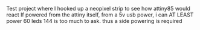 Test project where I hooked up a neopixel strip to see how attiny85 would react
If powered from the attiny itself, from a 5v usb power, i can AT LEAST power 60 leds
144 is too  much to ask. thus a side powering is required